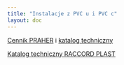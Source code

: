 ```yaml
---
title: "Instalacje z PVC u i PVC c"
layout: doc
---
```

[Cennik PRAHER](https://s3-eu-west-1.amazonaws.com/andreas-biz-pl/documents/praher-cennik-2018.pdf) i [katalog techniczny](https://s3-eu-west-1.amazonaws.com/andreas-biz-pl/documents/praher-katalog.pdf)

[Katalog techniczny RACCORD PLAST](https://s3-eu-west-1.amazonaws.com/andreas-biz-pl/documents/listino.pdf)